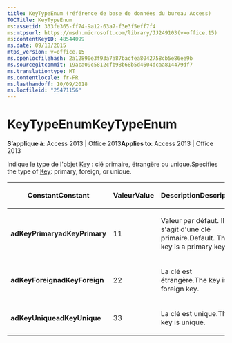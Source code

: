 ```yaml
---
title: KeyTypeEnum (référence de base de données du bureau Access)
TOCTitle: KeyTypeEnum
ms:assetid: 333fe365-ff74-9a12-63a7-f3e3f5eff7f4
ms:mtpsurl: https://msdn.microsoft.com/library/JJ249103(v=office.15)
ms:contentKeyID: 48544099
ms.date: 09/18/2015
mtps_version: v=office.15
ms.openlocfilehash: 2a12890e3f93a7a87bacfea8042758cb5e86ee9b
ms.sourcegitcommit: 19aca09c5812cfb98b68b5d4604dcaa814479df7
ms.translationtype: MT
ms.contentlocale: fr-FR
ms.lasthandoff: 10/09/2018
ms.locfileid: "25471156"
---
```

# <a name="keytypeenum"></a><span data-ttu-id="486ba-102">KeyTypeEnum</span><span class="sxs-lookup"><span data-stu-id="486ba-102">KeyTypeEnum</span></span>


<span data-ttu-id="486ba-103">**S’applique à**: Access 2013 | Office 2013</span><span class="sxs-lookup"><span data-stu-id="486ba-103">**Applies to**: Access 2013 | Office 2013</span></span>

<span data-ttu-id="486ba-104">Indique le type de l'objet [Key](key-object-adox.md) : clé primaire, étrangère ou unique.</span><span class="sxs-lookup"><span data-stu-id="486ba-104">Specifies the type of [Key](key-object-adox.md): primary, foreign, or unique.</span></span>

<table>
<colgroup>
<col style="width: 33%" />
<col style="width: 33%" />
<col style="width: 33%" />
</colgroup>
<thead>
<tr class="header">
<th><p><span data-ttu-id="486ba-105">Constant</span><span class="sxs-lookup"><span data-stu-id="486ba-105">Constant</span></span></p></th>
<th><p><span data-ttu-id="486ba-106">Valeur</span><span class="sxs-lookup"><span data-stu-id="486ba-106">Value</span></span></p></th>
<th><p><span data-ttu-id="486ba-107">Description</span><span class="sxs-lookup"><span data-stu-id="486ba-107">Description</span></span></p></th>
</tr>
</thead>
<tbody>
<tr class="odd">
<td><p><span data-ttu-id="486ba-108"><strong>adKeyPrimary</strong></span><span class="sxs-lookup"><span data-stu-id="486ba-108"><strong>adKeyPrimary</strong></span></span></p></td>
<td><p><span data-ttu-id="486ba-109">1</span><span class="sxs-lookup"><span data-stu-id="486ba-109">1</span></span></p></td>
<td><p><span data-ttu-id="486ba-p101">Valeur par défaut. Il s'agit d'une clé primaire.</span><span class="sxs-lookup"><span data-stu-id="486ba-p101">Default. The key is a primary key.</span></span></p></td>
</tr>
<tr class="even">
<td><p><span data-ttu-id="486ba-112"><strong>adKeyForeign</strong></span><span class="sxs-lookup"><span data-stu-id="486ba-112"><strong>adKeyForeign</strong></span></span></p></td>
<td><p><span data-ttu-id="486ba-113">2</span><span class="sxs-lookup"><span data-stu-id="486ba-113">2</span></span></p></td>
<td><p><span data-ttu-id="486ba-114">La clé est étrangère.</span><span class="sxs-lookup"><span data-stu-id="486ba-114">The key is a foreign key.</span></span></p></td>
</tr>
<tr class="odd">
<td><p><span data-ttu-id="486ba-115"><strong>adKeyUnique</strong></span><span class="sxs-lookup"><span data-stu-id="486ba-115"><strong>adKeyUnique</strong></span></span></p></td>
<td><p><span data-ttu-id="486ba-116">3</span><span class="sxs-lookup"><span data-stu-id="486ba-116">3</span></span></p></td>
<td><p><span data-ttu-id="486ba-117">La clé est unique.</span><span class="sxs-lookup"><span data-stu-id="486ba-117">The key is unique.</span></span></p></td>
</tr>
</tbody>
</table>

